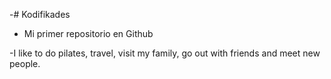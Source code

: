 -# Kodifikades

- Mi primer repositorio en Github

-I like to do pilates, travel, visit my family, go out with friends and meet new people.
